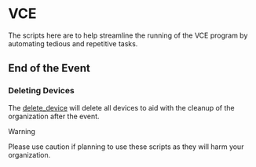 # VCE

The scripts here are to help streamline the running of the VCE program by automating tedious and repetitive tasks.

## End of the Event

### Deleting Devices

The [delete_device](https://github.com/ian-young/API_Scripts/blob/main/VCE/delete_device.py) will delete all devices to aid with the cleanup of the organization after the event.

> [!WARNING]
> Please use caution if planning to use these scripts as they will harm your organization.
